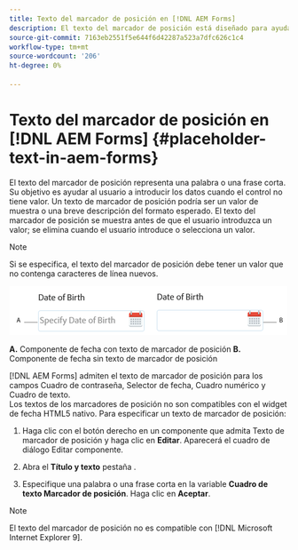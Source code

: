 ```yaml
---
title: Texto del marcador de posición en [!DNL AEM Forms]
description: El texto del marcador de posición está diseñado para ayudar al usuario con la introducción de datos cuando el control no tiene valor. Podría ser un valor de muestra o una breve descripción del formato esperado.
source-git-commit: 7163eb2551f5e644f6d42287a523a7dfc626c1c4
workflow-type: tm+mt
source-wordcount: '206'
ht-degree: 0%

---
```



# Texto del marcador de posición en [!DNL AEM Forms] {#placeholder-text-in-aem-forms}

El texto del marcador de posición representa una palabra o una frase corta. Su objetivo es ayudar al usuario a introducir los datos cuando el control no tiene valor. Un texto de marcador de posición podría ser un valor de muestra o una breve descripción del formato esperado. El texto del marcador de posición se muestra antes de que el usuario introduzca un valor; se elimina cuando el usuario introduce o selecciona un valor.

>[!NOTE]
>
>Si se especifica, el texto del marcador de posición debe tener un valor que no contenga caracteres de línea nuevos.

![Componente de fecha con y sin texto de marcador de posición](assets/dat-picker-place-holder-text.png)

**A.** Componente de fecha con texto de marcador de posición **B.** Componente de fecha sin texto de marcador de posición

[!DNL AEM Forms] admiten el texto de marcador de posición para los campos Cuadro de contraseña, Selector de fecha, Cuadro numérico y Cuadro de texto.\
Los textos de los marcadores de posición no son compatibles con el widget de fecha HTML5 nativo. Para especificar un texto de marcador de posición:

1. Haga clic con el botón derecho en un componente que admita Texto de marcador de posición y haga clic en **Editar**. Aparecerá el cuadro de diálogo Editar componente.

1. Abra el **Título y texto** pestaña .
1. Especifique una palabra o una frase corta en la variable **Cuadro de texto Marcador de posición**. Haga clic en **Aceptar**.

>[!NOTE]
>
>El texto del marcador de posición no es compatible con [!DNL Microsoft Internet Explorer 9].

